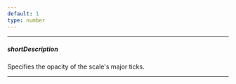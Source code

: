 ```yaml
---
default: 1
type: number
---
```

---
##### shortDescription
Specifies the opacity of the scale's major ticks.

---

